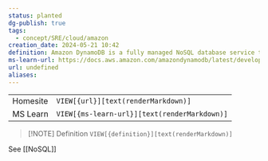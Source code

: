 ```yaml
---
status: planted
dg-publish: true
tags:
  - concept/SRE/cloud/amazon
creation_date: 2024-05-21 10:42
definition: Amazon DynamoDB is a fully managed NoSQL database service that provides fast and predictable performance with seamless scalability.
ms-learn-url: https://docs.aws.amazon.com/amazondynamodb/latest/developerguide/GettingStartedDynamoDB.html
url: undefined
aliases:
---
```


|          |                                              |
| -------- | -------------------------------------------- |
| Homesite | `VIEW[{url}][text(renderMarkdown)]`          |
| MS Learn | `VIEW[{ms-learn-url}][text(renderMarkdown)]` |

> [!NOTE] Definition
> `VIEW[{definition}][text(renderMarkdown)]`

See [[NoSQL]]
